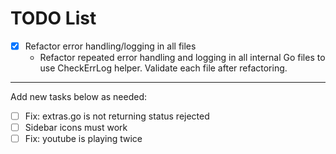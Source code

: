 # TODO List

- [x] Refactor error handling/logging in all files
  - Refactor repeated error handling and logging in all internal Go files to use CheckErrLog helper. Validate each file after refactoring.

---

Add new tasks below as needed:
- [ ] Fix: extras.go is not returning status rejected
- [ ] Sidebar icons must work
- [ ] Fix: youtube is playing twice
